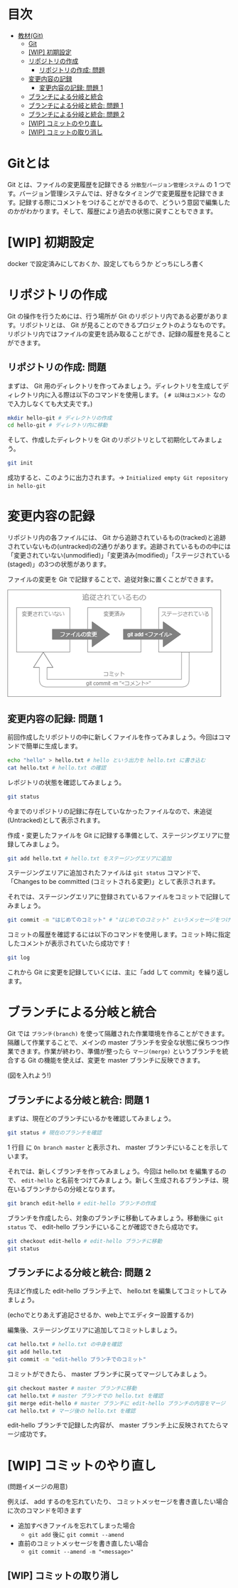 # 目次

- [教材(Git)](#%e6%95%99%e6%9d%90git)
  - [Git](#git)
  - [[WIP] 初期設定](#wip-%e5%88%9d%e6%9c%9f%e8%a8%ad%e5%ae%9a)
  - [リポジトリの作成](#%e3%83%aa%e3%83%9d%e3%82%b8%e3%83%88%e3%83%aa%e3%81%ae%e4%bd%9c%e6%88%90)
    - [リポジトリの作成: 問題](#%e3%83%aa%e3%83%9d%e3%82%b8%e3%83%88%e3%83%aa%e3%81%ae%e4%bd%9c%e6%88%90-%e5%95%8f%e9%a1%8c)
  - [変更内容の記録](#%e5%a4%89%e6%9b%b4%e5%86%85%e5%ae%b9%e3%81%ae%e8%a8%98%e9%8c%b2)
    - [変更内容の記録: 問題 1](#%e5%a4%89%e6%9b%b4%e5%86%85%e5%ae%b9%e3%81%ae%e8%a8%98%e9%8c%b2-%e5%95%8f%e9%a1%8c-1)
  - [ブランチによる分岐と統合](#%e3%83%96%e3%83%a9%e3%83%b3%e3%83%81%e3%81%ab%e3%82%88%e3%82%8b%e5%88%86%e5%b2%90%e3%81%a8%e7%b5%b1%e5%90%88)
  - [ブランチによる分岐と統合: 問題 1](#%e3%83%96%e3%83%a9%e3%83%b3%e3%83%81%e3%81%ab%e3%82%88%e3%82%8b%e5%88%86%e5%b2%90%e3%81%a8%e7%b5%b1%e5%90%88-%e5%95%8f%e9%a1%8c-1)
  - [ブランチによる分岐と統合: 問題 2](#%e3%83%96%e3%83%a9%e3%83%b3%e3%83%81%e3%81%ab%e3%82%88%e3%82%8b%e5%88%86%e5%b2%90%e3%81%a8%e7%b5%b1%e5%90%88-%e5%95%8f%e9%a1%8c-2)
  - [[WIP] コミットのやり直し](#wip-%e3%82%b3%e3%83%9f%e3%83%83%e3%83%88%e3%81%ae%e3%82%84%e3%82%8a%e7%9b%b4%e3%81%97)
  - [[WIP] コミットの取り消し](#wip-%e3%82%b3%e3%83%9f%e3%83%83%e3%83%88%e3%81%ae%e5%8f%96%e3%82%8a%e6%b6%88%e3%81%97)

# Gitとは

Git とは、ファイルの変更履歴を記録できる `分散型バージョン管理システム` の 1 つです。バージョン管理システムでは、好きなタイミングで変更履歴を記録できます。記録する際にコメントをつけることができるので、どういう意図で編集したのかがわかります。そして、履歴により過去の状態に戻すこともできます。

# [WIP] 初期設定

docker で設定済みにしておくか、設定してもらうか
どっちにしろ書く

# リポジトリの作成

Git の操作を行うためには、行う場所が Git のリポジトリ内である必要があります。リポジトリとは、 Git が見ることのできるプロジェクトのようなものです。リポジトリ内ではファイルの変更を読み取ることができ、記録の履歴を見ることができます。

## リポジトリの作成: 問題

まずは、 Git 用のディレクトリを作ってみましょう。ディレクトリを生成してディレクトリ内に入る際は以下のコマンドを使用します。 ( `# 以降はコメント` なので入力しなくても大丈夫です。)

```bash
mkdir hello-git # ディレクトリの作成
cd hello-git # ディレクトリ内に移動
```

そして、作成したディレクトリを Git のリポジトリとして初期化してみましょう。

```bash
git init
```

成功すると、このように出力されます。→ `Initialized empty Git repository in hello-git`

# 変更内容の記録

リポジトリ内の各ファイルには、 Git から追跡されているもの(tracked)と追跡されていないもの(untracked)の2通りがあります。追跡されているものの中には「変更されていない(unmodified)」「変更済み(modified)」「ステージされている(staged)」の3つの状態があります。

ファイルの変更を Git で記録することで、追従対象に置くことができます。

![commit_flow](src/git_commit_flow.png)

## 変更内容の記録: 問題 1

前回作成したリポジトリの中に新しくファイルを作ってみましょう。今回はコマンドで簡単に生成します。

```bash
echo "hello" > hello.txt # hello という出力を hello.txt に書き込む
cat hello.txt # hello.txt の確認
```

レポジトリの状態を確認してみましょう。

```bash
git status
```

今までのリポジトリの記録に存在していなかったファイルなので、未追従(Untracked)として表示されます。

作成・変更したファイルを Git に記録する準備として、ステージングエリアに登録してみましょう。

```bash
git add hello.txt # hello.txt をステージングエリアに追加
```

ステージングエリアに追加されたファイルは `git status` コマンドで、「Changes to be committed (コミットされる変更)」として表示されます。

それでは、ステージングエリアに登録されているファイルをコミットで記録してみましょう。

```bash
git commit -m "はじめてのコミット" # "はじめてのコミット" というメッセージをつけてコミット
```

コミットの履歴を確認するには以下のコマンドを使用します。コミット時に指定したコメントが表示されていたら成功です！

```bash
git log
```

これから Git に変更を記録していくには、主に「add して commit」を繰り返します。

# ブランチによる分岐と統合

Git では `ブランチ(branch)` を使って隔離された作業環境を作ることができます。隔離して作業することで、メインの master ブランチを安全な状態に保ちつつ作業できます。作業が終わり、準備が整ったら `マージ(merge)` というブランチを統合する Git の機能を使えば、変更を master ブランチに反映できます。

(図を入れよう!)

## ブランチによる分岐と統合: 問題 1

まずは、現在どのブランチにいるかを確認してみましょう。

```bash
git status # 現在のブランチを確認
```

1 行目 に `On branch master` と表示され、 master ブランチにいることを示しています。

それでは、新しくブランチを作ってみましょう。今回は hello.txt を編集するので、 `edit-hello` と名前をつけてみましょう。新しく生成されるブランチは、現在いるブランチからの分岐となります。

```bash
git branch edit-hello # edit-hello ブランチの作成
```

ブランチを作成したら、対象のブランチに移動してみましょう。移動後に `git status` で、 edit-hello ブランチにいることが確認できたら成功です。

```bash
git checkout edit-hello # edit-hello ブランチに移動
git status
```

## ブランチによる分岐と統合: 問題 2

先ほど作成した edit-hello ブランチ上で、 hello.txt を編集してコミットしてみましょう。

(echoでとりあえず追記させるか、web上でエディター設置するか)

編集後、ステージングエリアに追加してコミットしましょう。

```bash
cat hello.txt # hello.txt の中身を確認
git add hello.txt
git commit -m "edit-hello ブランチでのコミット"
```

コミットができたら、 master ブランチに戻ってマージしてみましょう。

```bash
git checkout master # master ブランチに移動
cat hello.txt # master ブランチでの hello.txt を確認
git merge edit-hello # master ブランチに edit-hello ブランチの内容をマージ
cat hello.txt # マージ後の hello.txt を確認
```

edit-hello ブランチで記録した内容が、 master ブランチ上に反映されてたらマージ成功です。

# [WIP] コミットのやり直し

(問題イメージの用意)

例えば、 add するのを忘れていたり、 コミットメッセージを書き直したい場合に次のコマンドを叩きます

- 追加すべきファイルを忘れてしまった場合
  - `git add` 後に `git commit --amend`
- 直前のコミットメッセージを書き直したい場合
  - `git commit --amend -m "<message>"`

## [WIP] コミットの取り消し

